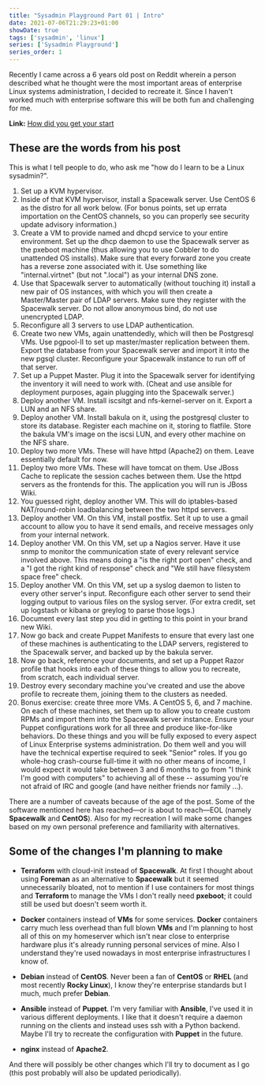 ```yaml
---
title: "Sysadmin Playground Part 01 | Intro"
date: 2021-07-06T21:29:23+01:00
showDate: true
tags: ['sysadmin', 'linux']
series: ['Sysadmin Playground']
series_order: 1
---
```

Recently I came across a 6 years old post on Reddit wherein a person described what he thought were the most important areas of enterprise Linux systems administration, I decided to recreate it. Since I haven't worked much with enterprise software this will be both fun and challenging for me.

**Link:** [How did you get your start](https://www.reddit.com/r/linuxadmin/comments/2s924h/comment/cnnw1ma/)

## These are the words from his post

This is what I tell people to do, who ask me "how do I learn to be a Linux sysadmin?".
1) Set up a KVM hypervisor.
2) Inside of that KVM hypervisor, install a Spacewalk server. Use CentOS 6 as the distro for all work below. (For bonus points, set up errata importation on the CentOS channels, so you can properly see security update advisory information.)
3) Create a VM to provide named and dhcpd service to your entire environment. Set up the dhcp daemon to use the Spacewalk server as the pxeboot machine (thus allowing you to use Cobbler to do unattended OS installs). Make sure that every forward zone you create has a reverse zone associated with it. Use something like "internal.virtnet" (but not ".local") as your internal DNS zone.
4) Use that Spacewalk server to automatically (without touching it) install a new pair of OS instances, with which you will then create a Master/Master pair of LDAP servers. Make sure they register with the Spacewalk server. Do not allow anonymous bind, do not use unencrypted LDAP.
5) Reconfigure all 3 servers to use LDAP authentication.
6) Create two new VMs, again unattendedly, which will then be Postgresql VMs. Use pgpool-II to set up master/master replication between them. Export the database from your Spacewalk server and import it into the new pgsql cluster. Reconfigure your Spacewalk instance to run off of that server.
7) Set up a Puppet Master. Plug it into the Spacewalk server for identifying the inventory it will need to work with. (Cheat and use ansible for deployment purposes, again plugging into the Spacewalk server.)
8) Deploy another VM. Install iscsitgt and nfs-kernel-server on it. Export a LUN and an NFS share.
9) Deploy another VM. Install bakula on it, using the postgresql cluster to store its database. Register each machine on it, storing to flatfile. Store the bakula VM's image on the iscsi LUN, and every other machine on the NFS share.
10) Deploy two more VMs. These will have httpd (Apache2) on them. Leave essentially default for now.
11) Deploy two more VMs. These will have tomcat on them. Use JBoss Cache to replicate the session caches between them. Use the httpd servers as the frontends for this. The application you will run is JBoss Wiki.
12) You guessed right, deploy another VM. This will do iptables-based NAT/round-robin loadbalancing between the two httpd servers.
13) Deploy another VM. On this VM, install postfix. Set it up to use a gmail account to allow you to have it send emails, and receive messages only from your internal network.
14) Deploy another VM. On this VM, set up a Nagios server. Have it use snmp to monitor the communication state of every relevant service involved above. This means doing a "is the right port open" check, and a "I got the right kind of response" check and "We still have filesystem space free" check.
15) Deploy another VM. On this VM, set up a syslog daemon to listen to every other server's input. Reconfigure each other server to send their logging output to various files on the syslog server. (For extra credit, set up logstash or kibana or greylog to parse those logs.)
16) Document every last step you did in getting to this point in your brand new Wiki.
17) Now go back and create Puppet Manifests to ensure that every last one of these machines is authenticating to the LDAP servers, registered to the Spacewalk server, and backed up by the bakula server.
18) Now go back, reference your documents, and set up a Puppet Razor profile that hooks into each of these things to allow you to recreate, from scratch, each individual server.
19) Destroy every secondary machine you've created and use the above profile to recreate them, joining them to the clusters as needed.
20) Bonus exercise: create three more VMs. A CentOS 5, 6, and 7 machine. On each of these machines, set them up to allow you to create custom RPMs and import them into the Spacewalk server instance. Ensure your Puppet configurations work for all three and produce like-for-like behaviors.
Do these things and you will be fully exposed to every aspect of Linux Enterprise systems administration. Do them well and you will have the technical expertise required to seek "Senior" roles. If you go whole-hog crash-course full-time it with no other means of income, I would expect it would take between 3 and 6 months to go from "I think I'm good with computers" to achieving all of these -- assuming you're not afraid of IRC and google (and have neither friends nor family ...).

There are a number of caveats because of the age of the post. Some of the software mentioned here has reached—or is about to reach—EOL (namely **Spacewalk** and **CentOS**). Also for my recreation I will make some changes based on my own personal preference and familiarity with alternatives.

## Some of the changes I'm planning to make

- **Terraform** with cloud-init instead of **Spacewalk**.
At first I thought about using **Foreman** as an alternative to **Spacewalk** but it seemed unnecessarily bloated, not to mention if I use containers for most things and **Terraform** to manage the VMs I don't really need **pxeboot**; it could still be used but doesn't seem worth it.

- **Docker** containers instead of **VMs** for some services.
**Docker** containers carry much less overhead than full blown **VMs** and I'm planning to host all of this on my homeserver which isn't near close to enterprise hardware plus it's already running personal services of mine. Also I understand they're used nowadays in most enterprise infrastructures I know of.

- **Debian** instead of **CentOS**.
Never been a fan of **CentOS** or **RHEL** (and most recently **Rocky Linux**), I know they're enterprise standards but I much, much prefer **Debian**.
- **Ansible** instead of **Puppet**.
I'm very familiar with **Ansible**, I've used it in various different deployments. I like that it doesn't require a daemon running on the clients and instead uses ssh with a Python backend. Maybe I'll try to recreate the configuration with **Puppet** in the future.
- **nginx** instead of **Apache2**.

And there will possibly be other changes which I'll try to document as I go (this post probably will also be updated periodically).
